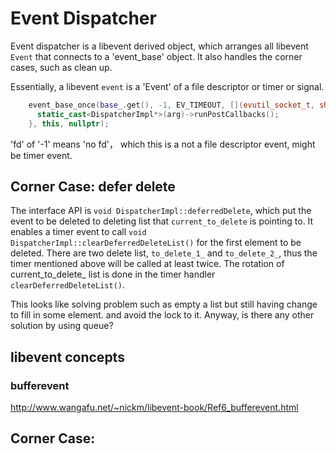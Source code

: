 # Event Dispatcher

Event dispatcher is a libevent derived object, which arranges all libevent `Event` that connects to a 'event_base' object. It also handles the corner cases, such as clean up.

Essentially, a libevent `event` is a 'Event' of a file descriptor or timer or signal.

```C++
    event_base_once(base_.get(), -1, EV_TIMEOUT, [](evutil_socket_t, short, void* arg) -> void {
      static_cast<DispatcherImpl*>(arg)->runPostCallbacks();
    }, this, nullptr);
```
'fd' of '-1' means 'no fd'， which this is a not a file descriptor event, might be timer event.

## Corner Case: defer delete

The interface API is `void DispatcherImpl::deferredDelete`, which put the event to be deleted to deleting list that `current_to_delete` is pointing to.
It enables a timer event to call `void DispatcherImpl::clearDeferredDeleteList()` for the first element to be deleted. 
There are two delete list, `to_delete_1_` and `to_delete_2_`, thus the timer mentioned above will be called at least twice. The rotation of current_to_delete_ list is done in the timer handler `clearDeferredDeleteList()`.

This looks like solving problem such as empty a list but still having change to fill in some element. and avoid the lock to it.
Anyway, is there any other solution by using queue?



## libevent concepts
### bufferevent
http://www.wangafu.net/~nickm/libevent-book/Ref6_bufferevent.html


## Corner Case: 